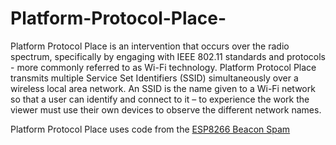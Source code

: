 # Platform-Protocol-Place-
Platform Protocol Place is an intervention that occurs over the radio spectrum, specifically by engaging with IEEE 802.11 standards and protocols -  more commonly referred to as Wi-Fi technology. Platform Protocol Place transmits multiple Service Set Identifiers (SSID) simultaneously over a wireless local area network. An SSID is the name given to a Wi-Fi network so that a user can identify and connect to it – to  experience the work the viewer must use their own devices to observe the different network names.

Platform Protocol Place uses code from the [ESP8266 Beacon Spam ](https://github.com/spacehuhn/esp8266_beaconSpam)

